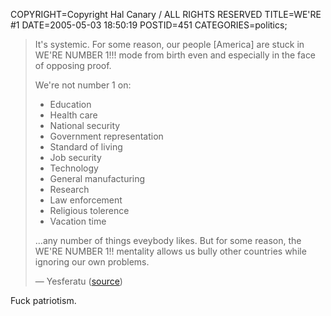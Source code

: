 COPYRIGHT=Copyright Hal Canary / ALL RIGHTS RESERVED
TITLE=WE'RE #1
DATE=2005-05-03 18:50:19
POSTID=451
CATEGORIES=politics;

> It's systemic. For some reason, our people \[America\] are stuck in WE'RE NUMBER 1!!! mode from birth even and especially in the face of opposing proof.
> 
> We're not number 1 on:
> 
> *   Education
> *   Health care
> *   National security
> *   Government representation
> *   Standard of living
> *   Job security
> *   Technology
> *   General manufacturing
> *   Research
> *   Law enforcement
> *   Religious tolerence
> *   Vacation time
> 
> ...any number of things eveybody likes. But for some reason, the WE'RE NUMBER 1!! mentality allows us bully other countries while ignoring our own problems.
> 
> — Yesferatu ([source](http://www.livejournal.com/users/blut_und_tot/48601.html#t190169))

Fuck patriotism.
